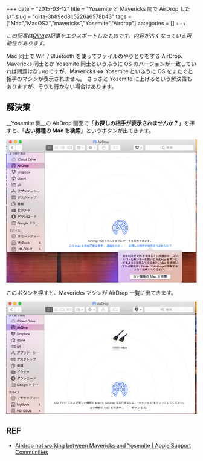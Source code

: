 +++ 
date = "2015-03-12"
title = "Yosemite と Mavericks 間で AirDrop したい"
slug = "qiita-3b89ed8c5226a6578b43" 
tags = ["Mac","MacOSX","mavericks","Yosemite","Airdrop"]
categories = []
+++

*この記事は[Qiita](https://qiita.com/dtan4/items/3b89ed8c5226a6578b43)の記事をエクスポートしたものです。内容が古くなっている可能性があります。*

Mac 同士で Wifi / Bluetooth を使ってファイルのやりとりをする AirDrop、Mavericks 同士とか Yosemite 同士というふうに OS のバージョンが一致していれば問題はないのですが、Mavericks <=> Yosemite といふうに OS をまたぐと相手のマシンが表示されません。
さっさと Yosemite に上げるという解決策もありますが、そうも行かない場合はあります。

## 解決策

__Yosemite 側__の AirDrop 画面で「__お探しの相手が表示されませんか？__」を押すと、「__古い機種の Mac を検索__」というボタンが出てきます。

![AirDrop.png](/images/qiita-3b89ed8c5226a6578b43-1.png)

このボタンを押すと、Mavericks マシンが AirDrop 一覧に出てきます。

![AirDrop.png](/images/qiita-3b89ed8c5226a6578b43-2.png)

## REF

- [Airdrop not working between Mavericks and Yosemite | Apple Support Communities](https://discussions.apple.com/thread/6611842)
